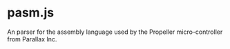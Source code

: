 # pasm.js
An parser for the assembly language used by the Propeller micro-controller from Parallax Inc.
